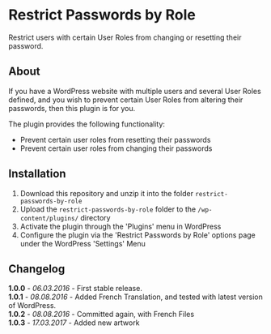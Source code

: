 # Restrict Passwords by Role

Restrict users with certain User Roles from changing or resetting their password.

## About

If you have a WordPress website with multiple users and several User Roles defined, and you wish to prevent certain User Roles from altering their passwords, then this plugin is for you.

The plugin provides the following functionality:

* Prevent certain user roles from resetting their passwords
* Prevent certain user roles from changing their passwords

## Installation

1. Download this repository and unzip it into the folder `restrict-passwords-by-role`
2. Upload the `restrict-passwords-by-role` folder to the `/wp-content/plugins/` directory
3. Activate the plugin through the 'Plugins' menu in WordPress
4. Configure the plugin via the 'Restrict Passwords by Role' options page under the WordPress 'Settings' Menu

## Changelog

**1.0.0** - *06.03.2016* - First stable release.  
**1.0.1** - *08.08.2016* - Added French Translation, and tested with latest version of WordPress.  
**1.0.2** - *08.08.2016* - Committed again, with French Files  
**1.0.3** - *17.03.2017* - Added new artwork    

